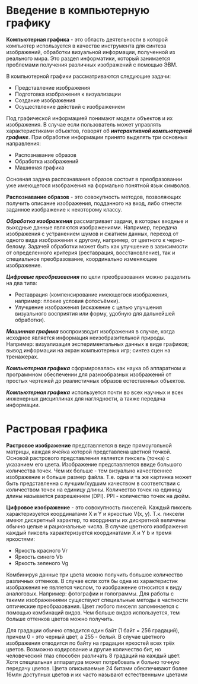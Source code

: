 # Введение в компьютерную графику

**Компьютерная графика** - это область деятельности в которой компьютер используется в качестве инструмента для синтеза изображений, обработки визуальной информации, полученной из реального мира. Это раздел информатики, который занимается проблемами получения различных изображений с помощью ЭВМ.

В компьютерной графики рассматриваются следующие задачи:
- Представление изображения
- Подготовка изображения к визуализации
- Создание изображения
- Осуществление действий с изображением

Под графической информацией понимают модели объектов и их изображения. В случае если пользователь может управлять характеристиками объектов, говорят об ***интерактивной компьютерной графике***. При обработке информации принято выделять три основных направления:
- Распознавание образов
- Обработка изображений
- Машинная графика

Основная задача распознавания образов состоит в преобразовании уже имеющегося изображения на формально понятной язык символов.

**Распознавание образов** - это совокупность методов, позволяющих получить описание изображения, подданного на вход, либо отнести заданное изображение к некоторому классу.

***Обработка изображения*** рассматривает задачи, в которых входные и выходные данные являются изображениями. Например, передача изображения с устранением шумов и сжатием данных, переход от одного вида изображения к другому, например, от цветного к черно-белому. Задачей обработки может быть как улучшение в зависимости от определенного критерия (реставрация, восстановление), так и специальное преобразование, координально изменяющее изображение.

***Цифровые преобразования*** по цели преобразования можно разделить на два типа:
- Реставрация (компенсирование имеющегося изображения, например: плохие условия фотосъёмки).
- Улучшение изображения (искажение с целью улучшения визуального восприятия или форму, удобную для дальнейшей обработки).

***Машинная графика*** воспроизводит изображения в случае, когда исходное является информация неизобразительной природы. Например: визуализация экспериментальных данных в виде графиков; вывод информации на экран компьютерных игр; синтез сцен на тренажерах.

***Компьютерная графика*** сформировалась как наука об аппаратном и программном обеспечении для разнообразных изображений от простых чертежей до реалистичных образов естественных объектов.

***Компьютерная графика*** используется почти во всех научных и всех инженерных дисциплинах для наглядности, а также передача информации.

# Растровая графика

**Растровое изображение** представляется в виде прямоугольной матрицы, каждая ячейка которой представлена цветной точкой. Основой растрового представления является пиксель (точка) с указанием его цвета. Изображение представляется ввиде большого количества точек. Чем их больше - тем визуально качественнее изображение и больше размер файла. Т.е. одна и та же картинка может быть представленна с лучшим/худшим качеством в соответствии с количеством точек на единицу длины. Количество точек на единицу длины называется разрешением (DPI). PPI - количество точек на дюйм. 

**Цифровое изображение** - это совокупность пикселей. Каждый пиксель характеризуется координатами X и Y и яркостью V(x, y). Т.к. пиксели имеют дискретный характер, то координаты их дискретной величины обычно целые и рациональные числа. В случае цветного изображения каждый пиксель характеризуется координатами X и Y b и тремя яркостями:
- Яркость красного Vr
- Яркость синего Vb
- Яркость зеленого Vg

Комбинируя данные три цвета можно получить большое количество различных оттенков. В случае если хотя бы одна из характеристик изображения не является числом, то изображение относится к виду аналоговых. Например: фотографии и голограммы. Для работы с такими изображениями существуют специальные методы в частности оптические преобразования. Цвет любого пикселя запоминается с помощью комбинаций видов. Чем больше видов используется, тем больше оттенков цветов можно получить. 

Для градации обычно отводится один байт (1 байт = 256 градаций), причем 0 - это черный цвет, а 255 - белый. В случае цветного изображения отводится по байту на градации яркостей всех трёх цветов. Возможно кодирование и другие количество бит, но человеческий глаз способен различать 8 градаций на каждый цвет. Хотя специальная аппаратура может потребовать и больно точную передачу цветов. Цвета описываемые 24 битами обеспечивают более 16млн доступных цветов и их часто называют естественными цветами
